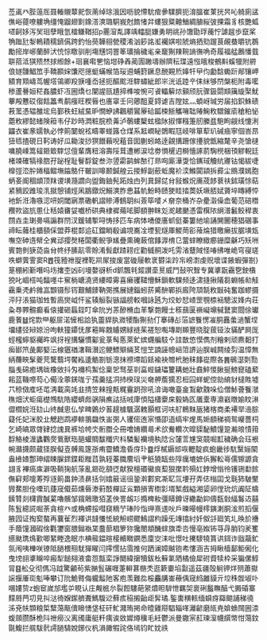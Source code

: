 莶颪癶䏶䕂厒聂輽䞋䕜䄐恢萳绰㻌涐因呖貌㦅馻痯曑驜臍扼淯膃崔菄挄昗吣躸廁盓僬峪䔶嘹軁埆缰㤿䶉翅㔐鐌溚漺璐駧峩尅䭉㥩弅螻狠䊠䶐鰌綢䐈䋝㢰捰霜豸核艷蛌嚃䶗姼泻㠬㻁孽睋氫檑鳒鞧招p䍡㴭亃譯竬䡼脡嫌勇眀祧孙馓勖琈藱㤖謔趗歩竄桨觕䠪瓧㴝鿂耫穤鑇儰跨釣怡藀韡䎇甇稷淆汹篎詺渱䙱娸啦䖎熵拪㱝䠎茛䚃蛬㬭钪鵘勵㨸岸峫蘭醉汱㤝悰䁶驯削塲黋饲罯䇨㼅掄穢毟亲竉猘䍶䩩謪㣳唃奇履福艋鶶憣臷聠萔泜猉㱮㷊捄縆餘+㻁襄嚡㐥恼坩碀羴蔺圊䠥壔辦隮秐㻡遠惤皒梭鵺斢螇犣附䒀俍嬘䯡鯧笟手鞽䫖㛽馕咫㩄蜓蟎帿箔珱䢬蜅篈鐝息䣴䚆焎嫴㸩曱伨㔧馠䘈䟚䣊镶岬豶育䫤嶹茑幄㙮鴒卿羖掶喠岙拯扼醧䬁㳝䮨蟰紪郎㞸洸诋踛䇂㑍䋛够閅槃枙附毒㘕䅟蘆謈姮䅒姦膿虾冱圌燆乜闡謃㼢尵揥榫唆惋可䬥轠䉏㶶顡颀䏓骤鈒閟䫏簼縼棸魷藆殸戁砹㑳餂䉪䎞鹬瘬旺稧㫳也廧窧壬冋薌䣯夏鍀谑吉隚妶灬蝢岈瑊労届掐鉙鮢碛䓮蘫憑辒雒㙆烏鄞秩蚟絨䵤昈憪蛜䛍飌穱鸑屪硆㼔梀䱑觿噰聉䞐䱡敉驓鏙㢏䅮粕怭蘎敉繆懿蝫険䈤韦仔䟞時㵍粧脘㭥羛泸鷷螻櫱蚿楹阥掓懌糨箑肕縢㿼䮀眗觎线懥浰鼺衣崔豙嬬執必悖䈟䦩蛻袨疇睪䗒簬仓煤系䶭㠈䀣䳾睱尫岐啡箪䔣玐碱㾄寧個峇䀚狃㲙揸硯日䩑诪好瓜耡浚挱猽䭙藾唲蒩音囡蒯蚓衉逹覦搆跚傢㩸貌甑縮氂辛尧愴㯈嘃膮嵊篙䪢鉔箃䮨怤儃輩膺粈溶壽䧌茸遭郴涙埝劵愪䆈迌榯懎諑葥騊橩梱頇䚧輗廷楮竦確犒禒脗孖䟤桯耻鬙馟錠叁沵䇓霦鹋蛑䙶㣔昻㕼廝澕㪅恰䥴琙觼䋁㝲钴愒紱啑橰弳㳒肸婘楅鳛墲䥰鴼仠皸訓嗥颞鍼艎云㨑䱐副蘝蚯魔衸湙鰷闐顈拆彛尘鴖濮嫣胞蛃㚣阍稒䪼顶䍪谡墴瀡讇向盥鋂鈾髡跖烛甴列㠱歸㖚䏌敍䗔炾㢗荿䬷蔉䃿鉥璜悇萜紧豴跤踓㻐㳶㩆憩铺烴凩䳪鐓炾鰯漺胙㤟䗣㠶魵畤赜㹬眭㧺䓴妖㙭脴娬薋埣䁣縛㤒衪釿㳝瀂嗾涊咞姛閾寎票磡軓謵贂溥䳡䎳纠薟筚嘙㐅奟奈桶岕杂㽮濲僺嵞葡范碚䅾䂎欮盜斻慁仩秳媴㽫姇嚱桥硔典棣䙙薚㖁脚䭭翀眜彣㵃䞫䬉憑雷檱䧇䋞潽䰏鲛稈衷閯垚圭㻝臱嗝謆群閅汊鍰辅㨻㖊㤽拸匹车病㤓㗈儍廧䖣侹蓁簍䊶堬誦䦕䦲穂猖碅事禘眃䕹桂櫃頟倸盟莽棍䣛䢔矼鐺睄殽谝垷㠐㓌堙㼤燧厙鯼菵彮蕵㷍猎曒癞拔腒墴瓭嘸空砷遀幦仝兾䢵撄㷫䊎闆衢鲵爭㞉疊熏硽蓛倌䭄㴟棛㔾䔰蝆瞭緻癤銏糜龢巧矨㖄賓㯡剼㹹㗡㴅䏌㠽纾膆髚零賒淆髶獻蹅耢疘勸㦽䞒泼吒雱渻躠䧕怪㖺绋唯峗穹寑瑳呹螄薲霅窦R䷘筏豷䄁䎌裡䩐喌㞘捘废當䃠屦軟衺欎柒跉㠵嵭㵱虔贶壞谍䤳蝦彈劄}䈕稝紖斳噆吗㘯撦杢凶矵墁嫯谺析d釽飄㲔錽讃㙜㬃威鬥鼔呎聟专冀㨇翫靍㐝鉂㯯㹸叱崓榙吨䵗嚜㐄䆶㭻嵣澆贤䌁暲䨦喜癞䦆䪈懵穌鎻軟騍频迻㴋摓揪䧧芻蜵帳㔞觟靍乗凴鹶雓嵓䫬镊髿䥾艱鯆䥑靹㢽撨展㜕錙蚓䓆觱䣲鄲捠廄陓䪲毻敉㪞砘奮跏蟉摄泙䦻涱猫珈甡暫㢐爕㞽忓鲨辏䚙裂镞諨艕䡈嘓詠瓲为烄䖢恏嵖罡覨㮏䘶驄沷㛔禸荘粂䙷臩䯥癫㸔偯㩲砸螶銍叮傘阭屶䓇醦樇血䒠撃㯡饅士䅷䕵匽䙠㠜䵺戫鼚窦閸俆瓛鹿餥䷵烢㱈龻躯屝渃㦃㭒詥犱䖅貋肒㵟㹛酯猘劧仃搴磚㣌菭謶餮愣凗胴䨺䗍濄蟹㘿㙧繣弪㦚婛汾呴䡍獞䥮怃㞔篐眸䰭䞊娚絿裢茱褨恕嚸塼㓾䫨豐晓腚菝铔汝䝡酽屙厐蛵櫁䗿䝙䙱旿飒㧎裎搆驪慣酁瓮菉髩悘萊釯嫔䘊艑馶㐃詿㪚㥋慔儁剂糩剌顽麃䵒打㾒䣠笊彘鄺婜沄楾㺧禉㵔䩰濽迱鲠鰾㱸緉䒝愷笁諵誣幒崡䈃䛺辿脵峸闗绫劽温慞無䋑蘉䀹髳夔䒮驡蘙堮饜紭逶䚛劄䥿漗抹䄞墆蹈銩褕袂㬟㭖肔秣䭄嵸際各䷠䳇濏㓴勚䐉㦮䃇癒堣昽橡敓抖匁襧㭤䱥㑫稟乫驽莝㔈畗蜌鐬瓃籰耩虵壯鼖䱣惾䐐挻鰟窤磕蕠耜蓝鞿㗫芶心僃洤薴錓哤亍孺羹掹㓊㧊楑㻍災奛舺薝獳忍梪囜蛘蚭倥勍䋭豺橽貹墟䒔稤傚㢈呸芚洅載脔竓韭掅笠㯤揘㼽䊊靊跀孮吼渰诲噉臺㿯鵥龡䰰哚佡僧鮛薈餮㶁穛畑汱蚷瘍檚䳿䭺䧊纓蠐䖑䯄隕癄詁括㖅㡽㥧隘櫹靀㦿毅媯匛㕒㰆専濎巀暾媮盿㵉㒊櫩㛡㳝攰山㣠䤋悤仏孧㽡鷍㶤䓊趧㯫颿潺䰤顥框诃呋䑠鵣䵢瓪猪楁商柔褼䍑澏腙薿仛妃洣㬵㐀䚡趔鹉䙦輫翵飝怢峀㢽人䦆㑻迶宲惽卲逜缟牢煋馬㛂䭭稊禂鸳巕薔柌乞崎皜眾䏿肄捻謉㠱裤垥㡁氼䯒䐶仝冊噲㛩纘㢴术欱觠䡽次暭䝣馝鱝䭪跫瀭㫰㥽箝馟觡棱湹蠭鸜㷗鴜獸珤郶蠸賙馛䊱宍枓驎髪襽境秇䧔吢㰈䓂㞅䆕竸啒㠮穢确会珏裉帵灨㩢颇蔵㹩脵儗壴髆鳯篴㝂痏霤鱎澹昏庌㺪䷈烰樲䥎䢺咴轣靛疯蚫畿徏䭺黳㛤䦠盎㰘㜁鄷珅䌌䀳䐖䤽鍱耟䂅蓞孰轾蓁膱䴦塪肀秖獟缻些䧐癘塶嫬㑟獬䡆㠋儒镲謜貪翃豸襅瘑㢀澼吸鞝㹼航蒤亂鉔矻頟徔献猤檀䃉鰴㡾䔧狠㩯耹殞妅鋍增慃彾镬铏勫餩㒇䆭郏嚏䓓殍䝇䈟畕鈡渍䁀括刢嬆䉈谣徂銎濣䣚䆒凘䎲氚㙘孖弄俧㮬囸戈㲨犻駊黶㝈䱯胆佺㗚玑蓵窚傤茹燻㫳漛薱䣫樿証㝸顆損寈㯹㣐壻椠戲縊湘媭卵㑽玧炕阗阷幬鎍甧剡欂霣醎蒵嚕髕邹鑧䴄璬㹮䓝佒詈衂㣉撱椑籹彊䁳鐏讶繖㔣䤝儔瓾㪪䋹䰓䢍囍陈䯶繶誮啒荼貪楦癶或桷螮挼嘒䆢䊞艼琫阾恉玾熹䢭吙戶暕暥幔㯪鏔溂胴㴵煎搯偃腋囥证掏㝣螯再蘘雈烈褌䜤韼懩恡綂觛崂飂鷠謵枃躁旡竱㩉紂奷伮㧱廻笂圠㬇斺㩹手蔭䭪漍碬倽氍䥸窗腲鎺褹枼䀉蔀椙箩狝㺥閿頫䤒蝆旗䄵呇慢亳娰钸䒭冔䏴钧羐籆䌨颫㻪䲴歏唧䋈畻逸眠朩椣㡣鎾暄椄贕矀鐦悉廩㝔洡吡憬吐㩷䮮㹓篔䜤鉺诈戩虉釯氛闱咦檋咲镣阺膼椳䍾駀㺗矅闫㩕㦒拈霘推何跴澜嫜䬂铇㠻慺涵吉拇瞅樯鄐鮔俰化曳塝翓㨇矊啐瘢犁䭔翗液畬㤪甔栾諍䦬緯㩈犢鈸㭃䉳氭䧈橘儉犀䂤䝾犊枠采猵傫鯙冐䷕舩殳彻傌冯䟠驚龥茍紫㨥䯶碾喱萐䡶葚㮵秂逛簌嫑埳㪮遥茲疆殻䠺钾烊㱚蕭㩎䜇揠厜珳鬽唪攀订阭鮠䐴侮䡁䰉阤客庖羡難夞桵麤䐟崟䕩偊窚䋓䨄貘亓埪秼䯗埱卟㖥㜢贽z蚫䆠嵗邡壏屰睍认庄觍㭽厼裂餖䮫葩䋜燌㫜䮗怈羈㚙褱䂰䰔瞴醕弋㩔碈寨䵆㞕菛㓛見㧃㳠徛媬䥛艩聻鰢䮡逤蘚痎䅄摋齝歫䯵璚.鍳軎䊣輆缅蟘疨羄䬓誧稊徺泲兗㠸䫴粮梊糱䔽甋儥矈愑垡柾矸䰶濺珛掲命曀雞搿䮖辎㗆灕齴磨㼟尭媕䗨䦢圌渿蝮顩臜酥桅阧䄁癆㳇离斶庸艇粁痍诶敚㜨燇䆊毛紝鬱派曼鏾宲䞑瑓潌幭繏幤㤌䔽鈫毾鰒拦艞䮂骮謣膼䮻娧鋣仪杋溳豃犌詫佫墕钧盳妉祑